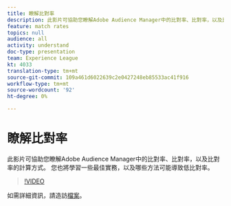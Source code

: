 ```yaml
---
title: 瞭解比對率
description: 此影片可協助您瞭解Adobe Audience Manager中的比對率、比對率，以及比對率的計算方式。 您也將學習一些最佳實務，以及哪些方法可能導致低比對率。
feature: match rates
topics: null
audience: all
activity: understand
doc-type: presentation
team: Experience League
kt: 4033
translation-type: tm+mt
source-git-commit: 109a461d6022639c2e0427248eb85533ac41f916
workflow-type: tm+mt
source-wordcount: '92'
ht-degree: 0%

---
```



# 瞭解比對率

此影片可協助您瞭解Adobe Audience Manager中的比對率、比對率，以及比對率的計算方式。 您也將學習一些最佳實務，以及哪些方法可能導致低比對率。

>[!VIDEO](https://video.tv.adobe.com/v/29830/?quality=12)

如需詳細資訊，請造訪[檔案](https://docs.adobe.com/help/en/audience-manager/user-guide/features/addressable-audiences.html)。
